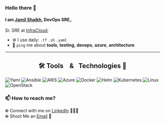### Hello there 👋

#### I am [Jamil Shaikh](http://jamilshaikh.in), DevOps SRE,.

Sr. SRE at [InfraCloud](https://infracloud.io);<br>

- ⚙️ I use daily: `.tf` `.sh` `.yaml`
- 💬 `ping` me about **tools**, **testing**, **devops**, **azure**, **architecture**
<hr/>

<h2 align="center">🛠️ Tools 󠀠 󠀠 󠀠 󠀠& 󠀠 󠀠  Technologies 🚀</h2>

![Yaml](https://img.shields.io/badge/-yaml-000?&logo=Yaml)
![Ansible](https://img.shields.io/badge/-Ansible-000?&logo=Ansible)
![AWS](https://img.shields.io/badge/-AWS-000?&logo=Amazon-AWS&logoColor=F90)
![Azure](https://img.shields.io/badge/-Azure-000?&logo=Azure)
![Docker](https://img.shields.io/badge/-Docker-000?&logo=Docker)
![Helm](https://img.shields.io/badge/-Helm-000?&logo=Helm)
![Kubernetes](https://img.shields.io/badge/-Kubernetes-000?&logo=Kubernetes)
![Linux](https://img.shields.io/badge/-Linux-000?&logo=Linux)
![OpenStack](https://img.shields.io/badge/-Openstack-000?&logo=OpenStack)

### 📫 How to reach me?
  ⦿ Connect with me on [LinkedIn](https://www.linkedin.com/in/jamilshaikhsre/) 👨🏻‍💻 <br>
  ⦿ Shoot Me an [Email](mailto:hi@jamilshaikh.in) 💌 <br>
